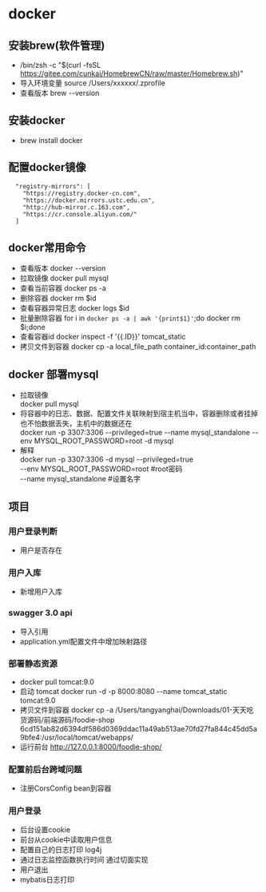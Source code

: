 # docker

## 安装brew(软件管理)
* /bin/zsh -c "$(curl -fsSL https://gitee.com/cunkai/HomebrewCN/raw/master/Homebrew.sh)"
* 导入环境变量 source /Users/xxxxxx/.zprofile
* 查看版本 brew --version

## 安装docker
* brew install docker

## 配置docker镜像
```shell
  "registry-mirrors": [
    "https://registry.docker-cn.com",
    "https://docker.mirrors.ustc.edu.cn",
    "http://hub-mirror.c.163.com",
    "https://cr.console.aliyun.com/"
  ]
```

## docker常用命令
* 查看版本 docker --version
* 拉取镜像 docker pull mysql
* 查看当前容器 docker ps -a
* 删除容器 docker rm $id
* 查看容器异常日志 docker logs $id
* 批量删除容器 for i in `docker ps -a | awk '{print$1}'`;do docker rm $i;done
* 查看容器id  docker inspect -f '{{.ID}}' tomcat_static
* 拷贝文件到容器 docker cp -a local_file_path container_id:container_path

## docker 部署mysql
* 拉取镜像  
docker pull mysql
* 将容器中的日志、数据、配置文件关联映射到宿主机当中，容器删除或者挂掉也不怕数据丢失，主机中的数据还在  
docker run -p 3307:3306 --privileged=true --name mysql_standalone --env MYSQL_ROOT_PASSWORD=root -d mysql
* 解释  
docker run -p 3307:3306 -d mysql --privileged=true  
--env MYSQL_ROOT_PASSWORD=root  #root密码  
--name mysql_standalone   #设置名字  

## 项目

### 用户登录判断
* 用户是否存在

### 用户入库
* 新增用户入库

### swagger 3.0 api
* 导入引用
* application.yml配置文件中增加映射路径

### 部署静态资源
* docker pull tomcat:9.0
* 启动 tomcat docker run -d -p 8000:8080 --name tomcat_static tomcat:9.0
* 拷贝文件到容器 docker cp -a /Users/tangyanghai/Downloads/01-天天吃货源码/前端源码/foodie-shop 6cd151ab82d6394df586d0369ddac11a49ab513ae70fd27fa844c45dd5a9bfe4:/usr/local/tomcat/webapps/ 
* 运行前台 http://127.0.0.1:8000/foodie-shop/

### 配置前后台跨域问题
* 注册CorsConfig bean到容器

### 用户登录
* 后台设置cookie
* 前台从cookie中读取用户信息
* 配置自己的日志打印
  log4j
* 通过日志监控函数执行时间
  通过切面实现
* 用户退出
* mybatis日志打印
